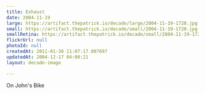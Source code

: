 ```yaml
---
title: Exhaust
date: 2004-11-19
large: https://artifact.thepatrick.io/decade/large/2004-11-19-1720.jpg
small: https://artifact.thepatrick.io/decade/small/2004-11-19-1720.jpg
smallRetina: https://artifact.thepatrick.io/decade/small/2004-11-19-1720@2x.jpg
flickrUrl: null
photoId: null
createdAt: 2011-01-30 11:07:17.097697
updatedAt: 2004-12-17 04:00:21
layout: decade-image

---
```

On John's Bike
